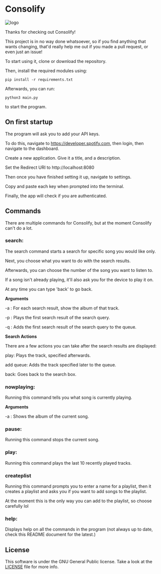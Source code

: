 # Consolify

![logo](https://github.com/funkycharlie/Consolify/assets/152520435/0d35499d-4def-418d-8aaa-139aebcbf6b8)


Thanks for checking out Consolify!

This project is in no way done whatsoever, so if you find anything that wants changing, that'd really help me out if you made a pull request, or even just an issue!

To start using it, clone or download the repository.

Then, install the required modules using:

`pip install -r requirements.txt`

Afterwards, you can run:

`python3 main.py`

to start the program.

## On first startup

The program will ask you to add your API keys.

To do this, navigate to https://developer.spotify.com, then login, then navigate to the dashboard.

Create a new application. Give it a title, and a description.

Set the Redirect URI to http://localhost:8080

Then once you have finished setting it up, navigate to settings.

Copy and paste each key when prompted into the terminal.

Finally, the app will check if you are authenticated.

## Commands

There are multiple commands for Consolify, but at the moment Consolify can't do a lot.

### search:

The search command starts a search for specific song you would like only.

Next, you choose what you want to do with the search results.

Afterwards, you can choose the number of the song you want to listen to.

If a song isn't already playing, it'll also ask you for the device to play it on.

At any time you can type 'back' to go back.

**Arguments**

-a : For each search result, show the album of that track.

-p : Plays the first search result of the search query.

-q : Adds the first search result of the search query to the queue.

**Search Actions**

There are a few actions you can take after the search results are displayed:

play: Plays the track, specified afterwards.

add queue: Adds the track specified later to the queue.

back: Goes back to the search box.

### nowplaying:

Running this command tells you what song is currently playing.

**Arguments**

-a : Shows the album of the current song.

### pause:

Running this command stops the current song.

### play:

Running this command plays the last 10 recently played tracks.

### createplist

Running this command prompts you to enter a name for a playlist, then it creates a playlist and asks you if you want to add songs to the playlist.

At the moment this is the only way you can add to the playlist, so choose carefully lol

### help:

Displays help on all the commands in the program (not always up to date, check this README document for the latest.)

## License

This software is under the GNU General Public license. 
Take a look at the [LICENSE](LICENSE) file for more info.
